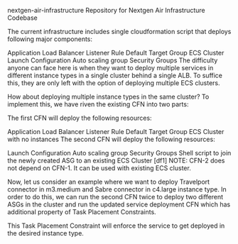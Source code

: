 nextgen-air-infrastructure
Repository for Nextgen Air Infrastructure Codebase

The current infrastructure includes single cloudformation script that deploys following major components:

Application Load Balancer
Listener Rule
Default Target Group
ECS Cluster
Launch Configuration
Auto scaling group
Security Groups
The difficulty anyone can face here is when they want to deploy multiple services in different instance types in a single cluster behind a single ALB. To suffice this, they are only left with the option of deploying multiple ECS clusters.

How about deploying multiple instance types in the same cluster?
To implement this, we have riven the existing CFN into two parts:

The first CFN will deploy the following resources:

Application Load Balancer
Listener Rule
Default Target Group
ECS Cluster with no instances
The second CFN will deploy the following resources:

Launch Configuration
Auto scaling group
Security Groups
Shell script to join the newly created ASG to an existing ECS Cluster [df1]
NOTE: CFN-2 does not depend on CFN-1. It can be used with existing ECS cluster.

Now, let us consider an example where we want to deploy Travelport connector in m3.medium and Sabre connector in c4.large instance type. In order to do this, we can run the second CFN twice to deploy two different ASGs in the cluster and run the updated service deployment CFN which has additional property of Task Placement Constraints.

This Task Placement Constraint will enforce the service to get deployed in the desired instance type.
